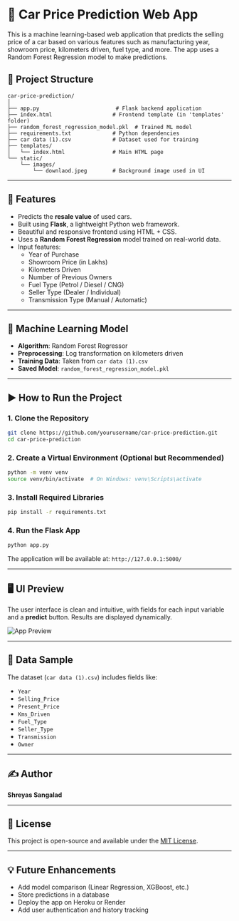 # 🚗 Car Price Prediction Web App

This is a machine learning-based web application that predicts the selling price of a car based on various features such as manufacturing year, showroom price, kilometers driven, fuel type, and more. The app uses a Random Forest Regression model to make predictions.



## 🔧 Project Structure

```
car-price-prediction/
│
├── app.py                        # Flask backend application
├── index.html                   # Frontend template (in 'templates' folder)
├── random_forest_regression_model.pkl  # Trained ML model
├── requirements.txt             # Python dependencies
├── car data (1).csv             # Dataset used for training
├── templates/
│   └── index.html               # Main HTML page
└── static/
    └── images/
        └── downlaod.jpeg        # Background image used in UI
```

---

## 📌 Features

- Predicts the **resale value** of used cars.
- Built using **Flask**, a lightweight Python web framework.
- Beautiful and responsive frontend using HTML + CSS.
- Uses a **Random Forest Regression** model trained on real-world data.
- Input features:
  - Year of Purchase
  - Showroom Price (in Lakhs)
  - Kilometers Driven
  - Number of Previous Owners
  - Fuel Type (Petrol / Diesel / CNG)
  - Seller Type (Dealer / Individual)
  - Transmission Type (Manual / Automatic)

---

## 🧠 Machine Learning Model

- **Algorithm**: Random Forest Regressor
- **Preprocessing**: Log transformation on kilometers driven
- **Training Data**: Taken from `car data (1).csv`
- **Saved Model**: `random_forest_regression_model.pkl`

---

## ▶️ How to Run the Project

### 1. Clone the Repository

```bash
git clone https://github.com/yourusername/car-price-prediction.git
cd car-price-prediction
```

### 2. Create a Virtual Environment (Optional but Recommended)

```bash
python -m venv venv
source venv/bin/activate  # On Windows: venv\Scripts\activate
```

### 3. Install Required Libraries

```bash
pip install -r requirements.txt
```

### 4. Run the Flask App

```bash
python app.py
```

The application will be available at: `http://127.0.0.1:5000/`

---

## 🖥️ UI Preview

The user interface is clean and intuitive, with fields for each input variable and a **predict** button. Results are displayed dynamically.

![App Preview](static/images/downlaod.jpeg)

---

## 📂 Data Sample

The dataset (`car data (1).csv`) includes fields like:

- `Year`
- `Selling_Price`
- `Present_Price`
- `Kms_Driven`
- `Fuel_Type`
- `Seller_Type`
- `Transmission`
- `Owner`

---

## ✍️ Author

**Shreyas Sangalad**  

---

## 📃 License

This project is open-source and available under the [MIT License](LICENSE).

---

## 💡 Future Enhancements

- Add model comparison (Linear Regression, XGBoost, etc.)
- Store predictions in a database
- Deploy the app on Heroku or Render
- Add user authentication and history tracking
